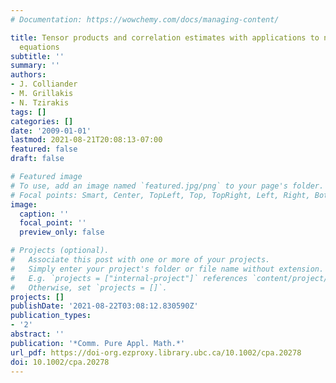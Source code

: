 ```yaml
---
# Documentation: https://wowchemy.com/docs/managing-content/

title: Tensor products and correlation estimates with applications to nonlinear Schrödinger
  equations
subtitle: ''
summary: ''
authors:
- J. Colliander
- M. Grillakis
- N. Tzirakis
tags: []
categories: []
date: '2009-01-01'
lastmod: 2021-08-21T20:08:13-07:00
featured: false
draft: false

# Featured image
# To use, add an image named `featured.jpg/png` to your page's folder.
# Focal points: Smart, Center, TopLeft, Top, TopRight, Left, Right, BottomLeft, Bottom, BottomRight.
image:
  caption: ''
  focal_point: ''
  preview_only: false

# Projects (optional).
#   Associate this post with one or more of your projects.
#   Simply enter your project's folder or file name without extension.
#   E.g. `projects = ["internal-project"]` references `content/project/deep-learning/index.md`.
#   Otherwise, set `projects = []`.
projects: []
publishDate: '2021-08-22T03:08:12.830590Z'
publication_types:
- '2'
abstract: ''
publication: '*Comm. Pure Appl. Math.*'
url_pdf: https://doi-org.ezproxy.library.ubc.ca/10.1002/cpa.20278
doi: 10.1002/cpa.20278
---
```

